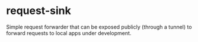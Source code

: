 # request-sink
Simple request forwarder that can be exposed publicly (through a tunnel) to forward requests to local apps under development.
